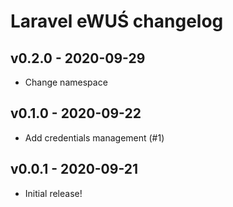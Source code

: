 # Laravel eWUŚ changelog

## v0.2.0 - 2020-09-29

* Change namespace

## v0.1.0 - 2020-09-22

* Add credentials management (#1)

## v0.0.1 - 2020-09-21

* Initial release!